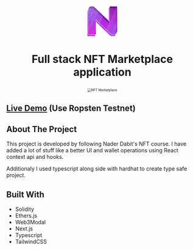 <div id="top"></div>
<br />
<div align="center">
  <a href="https://github.com/BitWiz0108/nft-marketplace">
    <img src="client/public/n-big.png" alt="Logo" width="80" height="80">
  </a>

<br />

# Full stack NFT Marketplace application

</div>

<!-- ABOUT THE PROJECT -->

<div align="center">
<img src="https://user-images.githubusercontent.com/9054528/147789460-68952b2d-5cb4-433a-b8c3-b7e578f4af77.png" alt="NFT Marketplace" style="zoom:60%;" />
</div>

## [Live Demo](https://nft-marketplace-kappa.vercel.app) (Use **Ropsten Testnet**)

## About The Project

This project is developed by following Nader Dabit's NFT course. I have added a lot of stuff like a better UI and wallet operations using React context api and hooks.

Additionaly I used typescript along side with hardhat to create type safe project.

## Built With

- Solidity
- Ethers.js
- Web3Modal
- Next.js
- Typescript
- TailwindCSS

<!-- GETTING STARTED -->

<!-- ## Getting Started

<!-- ### Installation

1. Clone the repo
   ```sh
   git clone https://github.com/BitWiz0108/nft-marketplace.git
   ```
2. Install packages

   ```sh
   yarn install
   ```

   or

   ```sh
   npm install
   ```

3. Enter your API in `config.js`
   ```js
   const API_KEY = "ENTER YOUR API";
   ```

<p align="right">(<a href="#top">back to top</a>)</p>
 -->
